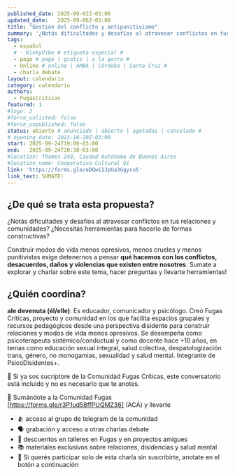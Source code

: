 ```yaml
---
published_date: 2025-09-02Z-03:00
updated_date:   2025-09-06Z-03:00
title: "Gestión del conflicto y antipunitivismo"
summary: '¿Notás dificultades y desafíos al atravesar conflictos en tus relaciones y comunidades? ¿Necesitás herramientas para hacerlo de formas constructivas? Entonces esta charla va a nutrirte'
tags:
  - español
  # - KinkyVibe # etiqueta especial #
  - pago # pago | gratis | a la gorra #
  - Online # online | AMBA | Córdoba | Santa Cruz #
  - charla debate
layout: calendario
category: calendario
authors:
  - FugasCriticas
featured: 1
#logo: 2
#force_unlisted: false
#force_unpublished: false
status: abierto # anunciado | abierto | agotadas | cancelado #
# opening_date: 2023-10-20Z-03:00
start: 2025-09-24T19:00-03:00
end:   2025-09-24T20:30-03:00
#location: Thames 240, Ciudad Autónoma de Buenos Aires
#location_name: Cooperativa Cultural Qi
link: 'https://forms.gle/eDQwi1JpUa3Ggysu5'
link_text: SUMATE!
---
```

## ¿De qué se trata esta propuesta? ##

¿Notás dificultades y desafíos al atravesar conflictos en tus relaciones y comunidades? 
¿Necesitás herramientas para hacerlo de formas constructivas?

Construir modos de vida menos opresivos, menos crueles y menos punitivistas exige detenernos a pensar **qué hacemos con los conflictos, desacuerdos, daños y violencias que existen entre nosotres**. Sumate a explorar y charlar sobre este tema, hacer preguntas y llevarte herramientas!

## ¿Quién coordina? #
**ale devenuta (él/elle)**: Es educador, comunicador y psicólogo. Creó Fugas Críticas, proyecto y comunidad en los que facilita espacios grupales y recursos pedagógicos desde una perspectiva disidente para construir relaciones y modos de vida menos opresivos. Se desempeña como psicoterapeuta sistémico/conductual y como docente hace +10 años, en temas como educación sexual integral, salud colectiva, despatologización trans, género, no monogamias, sexualidad y salud mental. Integrante de PsicoDisidentes+.

💫 Si ya sos sucriptore de la Comunidad Fugas Críticas, este conversatorio está incluido y no es necesario que te anotes.

💫 Sumándote a la Comunidad Fugas [https://forms.gle/r3P1ud58ffPUQMZ36] (ACÁ) y llevarte
- 🫂 acceso al grupo de telegram de la comunidad
- 🗣️ grabación y acceso a otras charlas debate
- 💸 descuentos en talleres en Fugas y en proyectos amigues
- 📚 materiales exclusivos sobre relaciones, disidencias y salud mental
- 💫 Si querés participar solo de esta charla sin suscribirte, anotate en el botón a continuación